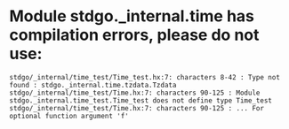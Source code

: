 # Module stdgo._internal.time has compilation errors, please do not use:
```
stdgo/_internal/time_test/Time_test.hx:7: characters 8-42 : Type not found : stdgo._internal.time.tzdata.Tzdata
stdgo/_internal/time_test/Time.hx:7: characters 90-125 : Module stdgo._internal.time_test.Time_test does not define type Time_test
stdgo/_internal/time_test/Time.hx:7: characters 90-125 : ... For optional function argument 'f'

```

